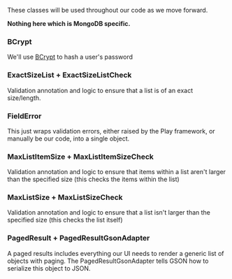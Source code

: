 These classes will be used throughout our code as we move forward. 

**Nothing here which is MongoDB specific.**

### BCrypt
We'll use [BCrypt](http://en.wikipedia.org/wiki/Bcrypt) to hash a user's password

### ExactSizeList + ExactSizeListCheck
Validation annotation and logic to ensure that a list is of an exact size/length.

### FieldError
This just wraps validation errors, either raised by the Play framework, or manually be our code, into a single object.

### MaxListItemSize + MaxListItemSizeCheck
Validation annotation and logic to ensure that items within a list aren't larger than the  specified size (this checks the items within the list)

### MaxListSize + MaxListSizeCheck
Validation annotation and logic to ensure that a list isn't larger than the specified size (this checks the list itself)

### PagedResult + PagedResultGsonAdapter
A paged results includes everything our UI needs to render a generic list of objects with paging. The PagedResultGsonAdapter tells GSON how to serialize this object to JSON.